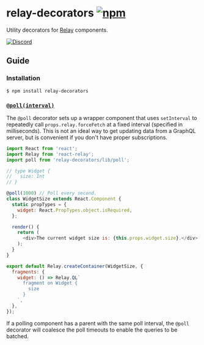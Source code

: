 # relay-decorators [![npm][npm-badge]][npm]
Utility decorators for [Relay](http://facebook.github.io/relay/) components.

[![Discord][discord-badge]][discord]

## Guide

### Installation

```shell
$ npm install relay-decorators
```

### [`@poll(interval)`](/src/poll.js)

The `@poll` decorator sets up a wrapper component that uses `setInterval` to repeatedly call `props.relay.forceFetch` at a fixed interval (specified in milliseconds). This is not an ideal way to get updating data from a GraphQL server, but is convenient if you don't have proper subscriptions.

```js
import React from 'react';
import Relay from 'react-relay';
import poll from 'relay-decorators/lib/poll';

// type Widget {
//   size: Int
// }

@poll(1000) // Poll every second.
class WidgetSize extends React.Component {
  static propTypes = {
    widget: React.PropTypes.object.isRequired,
  };

  render() {
    return (
      <div>The current widget size is: {this.props.widget.size}.</div>
    );
  }
}

export default Relay.createContainer(WidgetSize, {
  fragments: {
    widget: () => Relay.QL`
      fragment on Widget {
        size
      }
    `,
  },
});
```

If a polling component has a parent with the same poll interval, the `@poll` decorator will coalesce the poll timeouts to enable the queries to be batched.

[npm-badge]: https://img.shields.io/npm/v/relay-decorators.svg
[npm]: https://www.npmjs.org/package/relay-decorators

[discord-badge]: https://img.shields.io/badge/Discord-join%20chat%20%E2%86%92-738bd7.svg
[discord]: https://discord.gg/0ZcbPKXt5bX40xsQ
